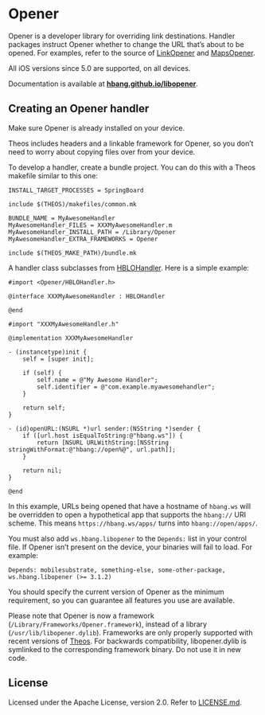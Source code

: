 # Opener
Opener is a developer library for overriding link destinations. Handler packages instruct Opener whether to change the URL that’s about to be opened. For examples, refer to the source of [LinkOpener](https://github.com/hbang/LinkOpener) and [MapsOpener](https://github.com/hbang/MapsOpener).

All iOS versions since 5.0 are supported, on all devices.

Documentation is available at **[hbang.github.io/libopener](https://hbang.github.io/libopener/)**.

## Creating an Opener handler
Make sure Opener is already installed on your device.

Theos includes headers and a linkable framework for Opener, so you don’t need to worry about copying files over from your device.

To develop a handler, create a bundle project. You can do this with a Theos makefile similar to this one:

```make
INSTALL_TARGET_PROCESSES = SpringBoard

include $(THEOS)/makefiles/common.mk

BUNDLE_NAME = MyAwesomeHandler
MyAwesomeHandler_FILES = XXXMyAwesomeHandler.m
MyAwesomeHandler_INSTALL_PATH = /Library/Opener
MyAwesomeHandler_EXTRA_FRAMEWORKS = Opener

include $(THEOS_MAKE_PATH)/bundle.mk
```

A handler class subclasses from [HBLOHandler](https://hbang.github.io/libopener/Classes/HBLOHandler.html). Here is a simple example:

```objc
#import <Opener/HBLOHandler.h>

@interface XXXMyAwesomeHandler : HBLOHandler

@end
```

```objc
#import "XXXMyAwesomeHandler.h"

@implementation XXXMyAwesomeHandler

- (instancetype)init {
	self = [super init];

	if (self) {
		self.name = @"My Awesome Handler";
		self.identifier = @"com.example.myawesomehandler";
	}

	return self;
}

- (id)openURL:(NSURL *)url sender:(NSString *)sender {
	if ([url.host isEqualToString:@"hbang.ws"]) {
		return [NSURL URLWithString:[NSString stringWithFormat:@"hbang://open%@", url.path]];
	}

	return nil;
}

@end
```

In this example, URLs being opened that have a hostname of `hbang.ws` will be overridden to open a hypothetical app that supports the `hbang://` URI scheme. This means `https://hbang.ws/apps/` turns into `hbang://open/apps/`.

You must also add `ws.hbang.libopener` to the `Depends:` list in your control file. If Opener isn’t present on the device, your binaries will fail to load. For example:

```
Depends: mobilesubstrate, something-else, some-other-package, ws.hbang.libopener (>= 3.1.2)
```

You should specify the current version of Opener as the minimum requirement, so you can guarantee all features you use are available.

Please note that Opener is now a framework (`/Library/Frameworks/Opener.framework`), instead of a library (`/usr/lib/libopener.dylib`). Frameworks are only properly supported with recent versions of [Theos](https://github.com/theos/theos). For backwards compatibility, libopener.dylib is symlinked to the corresponding framework binary. Do not use it in new code.

## License
Licensed under the Apache License, version 2.0. Refer to [LICENSE.md](LICENSE.md).
